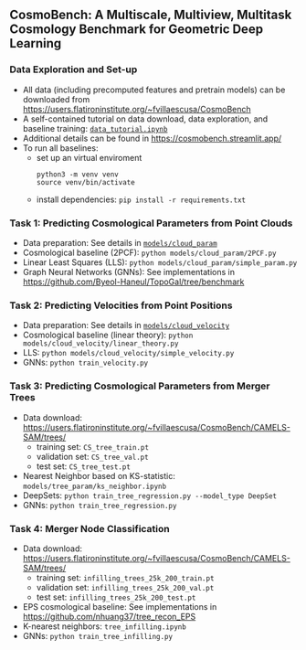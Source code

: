 ## CosmoBench: A Multiscale, Multiview, Multitask Cosmology Benchmark for Geometric Deep Learning

### Data Exploration and Set-up
- All data (including precomputed features and pretrain models) can be downloaded from <https://users.flatironinstitute.org/~fvillaescusa/CosmoBench>
- A self-contained tutorial on data download, data exploration, and baseline training: [`data_tutorial.ipynb`](data_tutorial.ipynb)
- Additional details can be found in <https://cosmobench.streamlit.app/>
- To run all baselines:
  - set up an virtual enviroment
    ```
    python3 -m venv venv
    source venv/bin/activate  
    ```
  - install dependencies: `pip install -r requirements.txt`

### Task 1: Predicting Cosmological Parameters from Point Clouds
- Data preparation: See details in [`models/cloud_param`](./models/cloud_param/)
- Cosmological baseline (2PCF): `python models/cloud_param/2PCF.py`
- Linear Least Squares (LLS): `python models/cloud_param/simple_param.py`
- Graph Neural Networks (GNNs): See implementations in <https://github.com/Byeol-Haneul/TopoGal/tree/benchmark>

### Task 2: Predicting Velocities from Point Positions
- Data preparation: See details in [`models/cloud_velocity`](./models/cloud_velocity/)
- Cosmological baseline (linear theory): `python models/cloud_velocity/linear_theory.py`
- LLS: `python models/cloud_velocity/simple_velocity.py`
- GNNs: `python train_velocity.py`

### Task 3: Predicting Cosmological Parameters from Merger Trees
- Data download: <https://users.flatironinstitute.org/~fvillaescusa/CosmoBench/CAMELS-SAM/trees/>
  - training set: `CS_tree_train.pt`
  - validation set: `CS_tree_val.pt`
  - test set: `CS_tree_test.pt`
- Nearest Neighbor based on KS-statistic: `models/tree_param/ks_neighbor.ipynb`
- DeepSets: `python train_tree_regression.py --model_type DeepSet`
- GNNs: `python train_tree_regression.py`

### Task 4: Merger Node Classification
- Data download: <https://users.flatironinstitute.org/~fvillaescusa/CosmoBench/CAMELS-SAM/trees/>
  - training set: `infilling_trees_25k_200_train.pt`
  - validation set: `infilling_trees_25k_200_val.pt`
  - test set: `infilling_trees_25k_200_test.pt`
- EPS cosmological baseline: See implementations in <https://github.com/nhuang37/tree_recon_EPS>
- K-nearest neighbors: `tree_infilling.ipynb`
- GNNs: `python train_tree_infilling.py`

